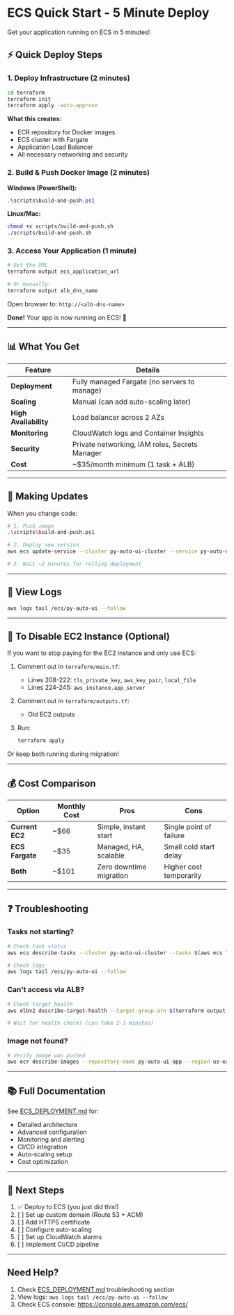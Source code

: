 # ECS Quick Start - 5 Minute Deploy

Get your application running on ECS in 5 minutes!

## ⚡ Quick Deploy Steps

### 1. Deploy Infrastructure (2 minutes)

```bash
cd terraform
terraform init
terraform apply -auto-approve
```

**What this creates:**
- ECR repository for Docker images
- ECS cluster with Fargate
- Application Load Balancer
- All necessary networking and security

### 2. Build & Push Docker Image (2 minutes)

**Windows (PowerShell):**
```powershell
.\scripts\build-and-push.ps1
```

**Linux/Mac:**
```bash
chmod +x scripts/build-and-push.sh
./scripts/build-and-push.sh
```

### 3. Access Your Application (1 minute)

```bash
# Get the URL
terraform output ecs_application_url

# Or manually:
terraform output alb_dns_name
```

Open browser to: `http://<alb-dns-name>`

**Done!** Your app is now running on ECS! 🎉

---

## 📊 What You Get

| Feature | Details |
|---------|---------|
| **Deployment** | Fully managed Fargate (no servers to manage) |
| **Scaling** | Manual (can add auto-scaling later) |
| **High Availability** | Load balancer across 2 AZs |
| **Monitoring** | CloudWatch logs and Container Insights |
| **Security** | Private networking, IAM roles, Secrets Manager |
| **Cost** | ~$35/month minimum (1 task + ALB) |

---

## 🔄 Making Updates

When you change code:

```bash
# 1. Push image
.\scripts\build-and-push.ps1

# 2. Deploy new version
aws ecs update-service --cluster py-auto-ui-cluster --service py-auto-ui-service --force-new-deployment --region us-east-1

# 3. Wait ~2 minutes for rolling deployment
```

---

## 📝 View Logs

```bash
aws logs tail /ecs/py-auto-ui --follow
```

---

## 🛑 To Disable EC2 Instance (Optional)

If you want to stop paying for the EC2 instance and only use ECS:

1. Comment out in `terraform/main.tf`:
   - Lines 208-222: `tls_private_key`, `aws_key_pair`, `local_file`
   - Lines 224-245: `aws_instance.app_server`

2. Comment out in `terraform/outputs.tf`:
   - Old EC2 outputs

3. Run:
   ```bash
   terraform apply
   ```

Or keep both running during migration!

---

## 💰 Cost Comparison

| Option | Monthly Cost | Pros | Cons |
|--------|--------------|------|------|
| **Current EC2** | ~$66 | Simple, instant start | Single point of failure |
| **ECS Fargate** | ~$35 | Managed, HA, scalable | Small cold start delay |
| **Both** | ~$101 | Zero downtime migration | Higher cost temporarily |

---

## ❓ Troubleshooting

### Tasks not starting?
```bash
# Check task status
aws ecs describe-tasks --cluster py-auto-ui-cluster --tasks $(aws ecs list-tasks --cluster py-auto-ui-cluster --service py-auto-ui-service --query 'taskArns[0]' --output text) --region us-east-1

# Check logs
aws logs tail /ecs/py-auto-ui --follow
```

### Can't access via ALB?
```bash
# Check target health
aws elbv2 describe-target-health --target-group-arn $(terraform output -raw alb_target_group_arn)

# Wait for health checks (can take 2-3 minutes)
```

### Image not found?
```bash
# Verify image was pushed
aws ecr describe-images --repository-name py-auto-ui-app --region us-east-1
```

---

## 📚 Full Documentation

See [ECS_DEPLOYMENT.md](ECS_DEPLOYMENT.md) for:
- Detailed architecture
- Advanced configuration
- Monitoring and alerting
- CI/CD integration
- Auto-scaling setup
- Cost optimization

---

## 🎯 Next Steps

1. ✅ Deploy to ECS (you just did this!)
2. [ ] Set up custom domain (Route 53 + ACM)
3. [ ] Add HTTPS certificate
4. [ ] Configure auto-scaling
5. [ ] Set up CloudWatch alarms
6. [ ] Implement CI/CD pipeline

---

## Need Help?

1. Check [ECS_DEPLOYMENT.md](ECS_DEPLOYMENT.md) troubleshooting section
2. View logs: `aws logs tail /ecs/py-auto-ui --follow`
3. Check ECS console: https://console.aws.amazon.com/ecs/
